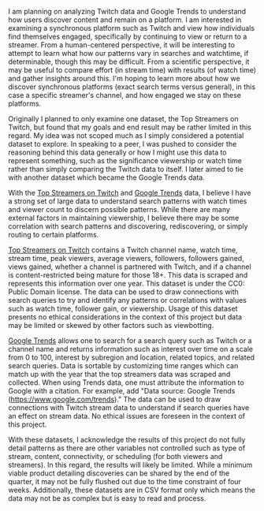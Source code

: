 I am planning on analyzing Twitch data and Google Trends to understand how users discover content and remain on a platform. I am interested in examining a synchronous platform such as Twitch and view how individuals find themselves engaged, specifically by continuing to view or return to a streamer. From a human-centered perspective, it will be interesting to attempt to learn what how our patterns vary in searches and watchtime, if determinable, though this may be difficult. From a scientific perspective, it may be useful to compare effort (in stream time) with results (of watch time) and gather insights around this. I'm hoping to learn more about how we discover synchronous platforms (exact search terms versus general), in this case a specific streamer's channel, and how engaged we stay on these platforms.

Originally I planned to only examine one dataset, the Top Streamers on Twitch, but found that my goals and end result may be rather limited in this regard. My idea was not scoped much as I simply considered a potential dataset to explore. In speaking to a peer, I was pushed to consider the reasoning behind this data generally or how I might use this data to represent something, such as the significance viewership or watch time rather than simply comparing the Twitch data to itself. I later aimed to tie with another dataset which became the Google Trends data.

With the [Top Streamers on Twitch](https://www.kaggle.com/datasets/aayushmishra1512/twitchdata) and [Google Trends](https://trends.google.com/trends/?geo=US) data, I believe I have a strong set of large data to understand search patterns with watch times and viewer count to discern possible patterns. While there are many external factors in maintaining viewership, I believe there may be some correlation with search patterns and discovering, rediscovering, or simply routing to certain platforms. 

[Top Streamers on Twitch](https://www.kaggle.com/datasets/aayushmishra1512/twitchdata) contains a Twitch channel name, watch time, stream time, peak viewers, average viewers, followers, followers gained, views gained, whether a channel is partnered with Twitch, and if a channel is content-restricted being mature for those 18+. This data is scraped and represents this information over one year. This dataset is under the CC0: Public Domain license. The data can be used to draw connections with search queries to try and identify any patterns or correlations with values such as watch time, follower gain, or viewership. Usage of this dataset presents no ethical considerations in the context of this project but data may be limited or skewed by other factors such as viewbotting.

[Google Trends](https://trends.google.com/trends/?geo=US) allows one to search for a search query such as Twitch or a channel name and returns information such as interest over time on a scale from 0 to 100, interest by subregion and location, related topics, and related search queries. Data is sortable by customizing time ranges which can match up with the year that the top streamers data was scraped and collected. When using Trends data, one must attribute the information to Google with a citation. For example, add "Data source: Google Trends (https://www.google.com/trends)." The data can be used to draw connections with Twitch stream data to understand if search queries have an effect on stream data. No ethical issues are foreseen in the context of this project.

With these datasets, I acknowledge the results of this project do not fully detail patterns as there are other variables not controlled such as type of stream, content, connectivity, or scheduling (for both viewers and streamers). In this regard, the results will likely be limited. While a minimum viable product detailing discoveries can be shared by the end of the quarter, it may not be fully flushed out due to the time constraint of four weeks. Additionally, these datasets are in CSV format only which means the data may not be as complex but is easy to read and process.